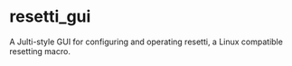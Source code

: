 # resetti_gui
A Julti-style GUI for configuring and operating resetti, a Linux compatible resetting macro.
